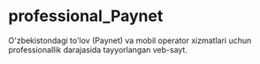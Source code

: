 # professional_Paynet
O'zbekistondagi to'lov (Paynet) va mobil operator xizmatlari uchun professionallik darajasida tayyorlangan veb-sayt.
